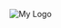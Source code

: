 
![My Logo]([[https://example.com/my-image.png](https://i.ibb.co/fYn5G5kC/Screenshot-2025-07-05-at-22-37-08.png)](https://i.ibb.co/fYn5G5kC/Screenshot-2025-07-05-at-22-37-08.png))
